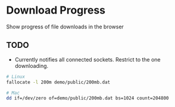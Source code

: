 Download Progress
=================

Show progress of file downloads in the browser

TODO
----

* Currently notifies all connected sockets. Restrict to the one downloading.

```bash
# Linux
fallocate -l 200m demo/public/200mb.dat

# Mac
dd if=/dev/zero of=demo/public/200mb.dat bs=1024 count=204800
```
